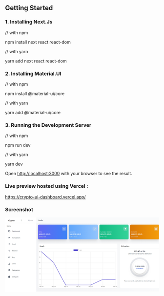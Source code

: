 ## Getting Started


### 1. Installing Next.Js 
   
   // with npm
   
   npm install next react react-dom
   
   // with yarn
   
   yarn add next react react-dom
   
   
### 2. Installing Material.UI
  
  // with npm
   
  npm install @material-ui/core

  // with yarn
  
  yarn add @material-ui/core

### 3. Running the Development Server

  // with npm
   
  npm run dev
  
  // with yarn
  
  yarn dev


Open [http://localhost:3000](http://localhost:3000) with your browser to see the result.

### Live preview hosted using Vercel :


https://crypto-ui-dashboard.vercel.app/


### Screenshot



![](https://github.com/Aakashpspk17/crypto-UI-Dashboard/blob/main/images/Crypto-UI.png)
